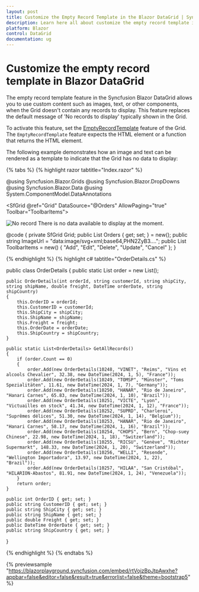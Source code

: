 ```yaml
---
layout: post
title: Customize the Empty Record Template in the Blazor DataGrid | Syncfusion
description: Learn here all about customize the empty record template in Syncfusion Blazor DataGrid.
platform: Blazor
control: DataGrid
documentation: ug
---
```


# Customize the empty record template in Blazor DataGrid

The empty record template feature in the Syncfusion Blazor DataGrid allows you to use custom content such as images, text, or other components, when the Grid doesn't contain any records to display. This feature replaces the default message of 'No records to display' typically shown in the Grid.

To activate this feature, set the [EmptyRecordTemplate](https://help.syncfusion.com/cr/blazor/Syncfusion.Blazor.Grids.GridTemplates.html#Syncfusion_Blazor_Grids_GridTemplates_EmptyRecordTemplate) feature of the Grid. The `EmptyRecordTemplate` feature expects the HTML element or a function that returns the HTML element.

The following example demonstrates how an image and text can be rendered as a template to indicate that the Grid has no data to display:

{% tabs %}
{% highlight razor tabtitle="Index.razor" %}

@using Syncfusion.Blazor.Grids
@using Syncfusion.Blazor.DropDowns
@using Syncfusion.Blazor.Data
@using System.ComponentModel.DataAnnotations

<SfGrid @ref="Grid" DataSource="@Orders" AllowPaging="true" Toolbar="ToolbarItems">
    <GridEditSettings AllowAdding="true" AllowEditing="true" AllowDeleting="true" Mode="Syncfusion.Blazor.Grids.EditMode.Normal"></GridEditSettings>
    <GridPageSettings PageCount="5"></GridPageSettings>
    <GridTemplates>
        <EmptyRecordTemplate>
            <div class="emptyRecordTemplate text-center">
                <img src="@ImageUrl" class="e-emptyRecord" alt="No record" />
                <span>There is no data available to display at the moment.</span>
            </div>
        </EmptyRecordTemplate>
    </GridTemplates>
    <GridColumns>
        <GridColumn Field=@nameof(OrderDetails.OrderID) HeaderText="Order ID" IsPrimaryKey="true" Width="140" ValidationRules="@(new Syncfusion.Blazor.Grids.ValidationRules{ Required=true, Number=true})" TextAlign="Syncfusion.Blazor.Grids.TextAlign.Right"></GridColumn>
        <GridColumn Field=@nameof(OrderDetails.CustomerID) HeaderText="Customer ID" Width="140" ValidationRules="@(new Syncfusion.Blazor.Grids.ValidationRules{ Required=true})"></GridColumn>
<GridColumn Field=@nameof(OrderDetails.Freight) HeaderText="Freight" Width="140" Format="C2" EditType="EditType.NumericEdit" ValidationRules="@(new Syncfusion.Blazor.Grids.ValidationRules{ Required=true, Number=true})" TextAlign="Syncfusion.Blazor.Grids.TextAlign.Right"></GridColumn>
        <GridColumn Field=@nameof(OrderDetails.OrderDate) HeaderText="Order Date" Width="120" EditType="EditType.DateTimePickerEdit" Format="M/d/yyyy hh:mm tt" TextAlign="Syncfusion.Blazor.Grids.TextAlign.Right"></GridColumn>
        <GridColumn Field=@nameof(OrderDetails.ShipCountry) HeaderText="Ship Country" Width="150" EditType="EditType.DropDownEdit" ></GridColumn>
    </GridColumns>
</SfGrid>

@code {
    private SfGrid<OrderDetails> Grid;
    public List<OrderDetails> Orders { get; set; } = new();
    public string ImageUrl = "data:image/svg+xml;base64,PHN2ZyB3...."; 
    public List<string> ToolbarItems = new() { "Add", "Edit", "Delete", "Update", "Cancel" };
}

{% endhighlight %}
{% highlight c# tabtitle="OrderDetails.cs" %}

public class OrderDetails
{
    public static List<OrderDetails> order = new List<OrderDetails>();

    public OrderDetails(int orderId, string customerId, string shipCity, string shipName, double freight, DateTime orderDate, string shipCountry)
    {
        this.OrderID = orderId;
        this.CustomerID = customerId;
        this.ShipCity = shipCity;
        this.ShipName = shipName;
        this.Freight = freight;
        this.OrderDate = orderDate;
        this.ShipCountry = shipCountry;
    }

    public static List<OrderDetails> GetAllRecords()
    {
        if (order.Count == 0)
        {
            order.Add(new OrderDetails(10248, "VINET", "Reims", "Vins et alcools Chevalier", 32.38, new DateTime(2024, 1, 5), "France"));
            order.Add(new OrderDetails(10249, "TOMSP", "Münster", "Toms Spezialitäten", 11.61, new DateTime(2024, 1, 7), "Germany"));
            order.Add(new OrderDetails(10250, "HANAR", "Rio de Janeiro", "Hanari Carnes", 65.83, new DateTime(2024, 1, 10), "Brazil"));
            order.Add(new OrderDetails(10251, "VICTE", "Lyon", "Victuailles en stock", 41.34, new DateTime(2024, 1, 12), "France"));
            order.Add(new OrderDetails(10252, "SUPRD", "Charleroi", "Suprêmes délices", 51.30, new DateTime(2024, 1, 14), "Belgium"));
            order.Add(new OrderDetails(10253, "HANAR", "Rio de Janeiro", "Hanari Carnes", 58.17, new DateTime(2024, 1, 16), "Brazil"));
            order.Add(new OrderDetails(10254, "CHOPS", "Bern", "Chop-suey Chinese", 22.98, new DateTime(2024, 1, 18), "Switzerland"));
            order.Add(new OrderDetails(10255, "RICSU", "Genève", "Richter Supermarkt", 148.33, new DateTime(2024, 1, 20), "Switzerland"));
            order.Add(new OrderDetails(10256, "WELLI", "Resende", "Wellington Importadora", 13.97, new DateTime(2024, 1, 22), "Brazil"));
            order.Add(new OrderDetails(10257, "HILAA", "San Cristóbal", "HILARION-Abastos", 81.91, new DateTime(2024, 1, 24), "Venezuela"));
        }
        return order;
    }

    public int OrderID { get; set; }
    public string CustomerID { get; set; }
    public string ShipCity { get; set; }
    public string ShipName { get; set; }
    public double Freight { get; set; }
    public DateTime OrderDate { get; set; }
    public string ShipCountry { get; set; }
}

{% endhighlight %}
{% endtabs %}

{% previewsample "https://blazorplayground.syncfusion.com/embed/rtVojzBpJtpAwxhe?appbar=false&editor=false&result=true&errorlist=false&theme=bootstrap5" %}